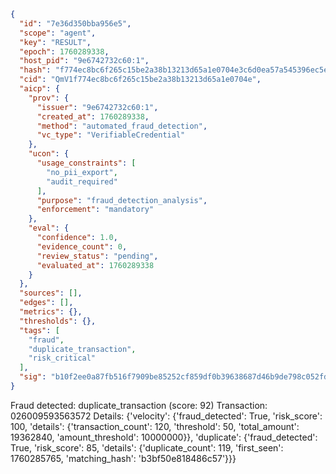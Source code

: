 ```json
{
  "id": "7e36d350bba956e5",
  "scope": "agent",
  "key": "RESULT",
  "epoch": 1760289338,
  "host_pid": "9e6742732c60:1",
  "hash": "f774ec8bc6f265c15be2a38b13213d65a1e0704e3c6d0ea57a545396ec5e6c17",
  "cid": "QmV1f774ec8bc6f265c15be2a38b13213d65a1e0704e",
  "aicp": {
    "prov": {
      "issuer": "9e6742732c60:1",
      "created_at": 1760289338,
      "method": "automated_fraud_detection",
      "vc_type": "VerifiableCredential"
    },
    "ucon": {
      "usage_constraints": [
        "no_pii_export",
        "audit_required"
      ],
      "purpose": "fraud_detection_analysis",
      "enforcement": "mandatory"
    },
    "eval": {
      "confidence": 1.0,
      "evidence_count": 0,
      "review_status": "pending",
      "evaluated_at": 1760289338
    }
  },
  "sources": [],
  "edges": [],
  "metrics": {},
  "thresholds": {},
  "tags": [
    "fraud",
    "duplicate_transaction",
    "risk_critical"
  ],
  "sig": "b10f2ee0a87fb516f7909be85252cf859df0b39638687d46b9de798c052fdd8f"
}
```

Fraud detected: duplicate_transaction (score: 92)
Transaction: 026009593563572
Details: {'velocity': {'fraud_detected': True, 'risk_score': 100, 'details': {'transaction_count': 120, 'threshold': 50, 'total_amount': 19362840, 'amount_threshold': 10000000}}, 'duplicate': {'fraud_detected': True, 'risk_score': 85, 'details': {'duplicate_count': 119, 'first_seen': 1760285765, 'matching_hash': 'b3bf50e818486c57'}}}